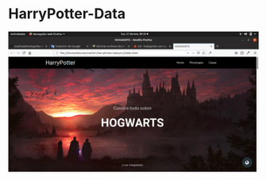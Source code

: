 # HarryPotter-Data

![pantallazo](https://github.com/AnaPaulaMontap/HarryPotter-Data/blob/master/imagenes/Captura%20de%20pantalla%20de%202019-01-21%2008-32-21.png)
